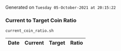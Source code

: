 Generated on `Tuesday 05-October-2021 at 20:15:22`

### Current to Target Coin Ratio
`current_coin_ratio.sh`

Date|Current|Target|Ratio
---|---|---|---
